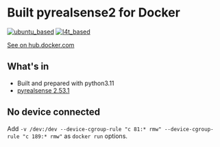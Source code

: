 # Built pyrealsense2 for Docker

[![ubuntu_based](https://github.com/nixone/pyrealsense2-docker/actions/workflows/ubuntu_based.yml/badge.svg)](https://github.com/nixone/pyrealsense2-docker/actions/workflows/ubuntu_based.yml)
[![l4t_based](https://github.com/nixone/pyrealsense2-docker/actions/workflows/l4t_based.yml/badge.svg)](https://github.com/nixone/pyrealsense2-docker/actions/workflows/l4t_based.yml)

[See on hub.docker.com](https://hub.docker.com/r/nixone/pyrealsense2)

## What's in

* Built and prepared with python3.11
* [pyrealsense 2.53.1](https://github.com/IntelRealSense/librealsense/tree/master/wrappers/python)

## No device connected

Add `-v /dev:/dev --device-cgroup-rule "c 81:* rmw" --device-cgroup-rule "c 189:* rmw"` as `docker run` options. 
